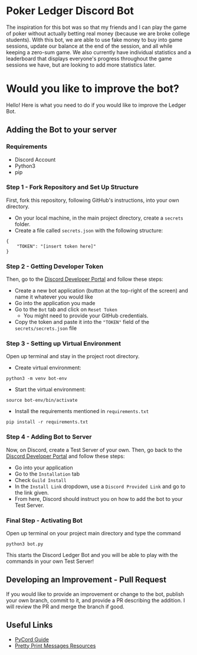 # Poker Ledger Discord Bot

The inspiration for this bot was so that my friends and I can play the game of poker without actually betting real money (because we are broke college students). With this bot, we are able to use fake money to buy into game sessions, update our balance at the end of the session, and all while keeping a zero-sum game. We also currently have individual statistics and a leaderboard that displays everyone's progress throughout the game sessions we have, but are looking to add more statistics later.

# Would you like to improve the bot?

Hello! Here is what you need to do if you would like to improve the Ledger Bot.

## Adding the Bot to your server

### Requirements
- Discord Account
- Python3
- pip

### Step 1 - Fork Repository and Set Up Structure

First, fork this repository, following GitHub's instructions, into your own directory.
- On your local machine, in the main project directory, create a `secrets` folder.
- Create a file called `secrets.json` with the following structure:

```
{
    "TOKEN": "[insert token here]"
}
```

### Step 2 - Getting Developer Token

Then, go to the [Discord Developer Portal](https://discord.com/developers/applications) and follow these steps:
- Create a new bot application (button at the top-right of the screen) and name it whatever you would like
- Go into the application you made
- Go to the `Bot` tab and click on `Reset Token`
    - You might need to provide your GitHub credentials.
- Copy the token and paste it into the `"TOKEN"` field of the `secrets/secrets.json` file

### Step 3 - Setting up Virtual Environment

Open up terminal and stay in the project root directory.
- Create virtual environment:
```
python3 -m venv bot-env
```
- Start the virtual environment:
```
source bot-env/bin/activate
```
- Install the requirements mentioned in `requirements.txt`
```
pip install -r requirements.txt
```

### Step 4 - Adding Bot to Server
Now, on Discord, create a Test Server of your own. Then, go back to the [Discord Developer Portal](https://discord.com/developers/applications) and follow these steps:
- Go into your application
- Go to the `Installation` tab
- Check `Guild Install`
- In the `Install Link` dropdown, use a `Discord Provided Link` and go to the link given.
- From here, Discord should instruct you on how to add the bot to your Test Server.

### Final Step - Activating Bot
Open up terminal on your project main directory and type the command
```
python3 bot.py
```

This starts the Discord Ledger Bot and you will be able to play with the commands in your own Test Server!

## Developing an Improvement - Pull Request

If you would like to provide an improvement or change to the bot, publish your own branch, commit to it, and provide a PR describing the addition. I will review the PR and merge the branch if good.

## Useful Links
- [PyCord Guide](https://guide.pycord.dev/)
- [Pretty Print Messages Resources](https://plainenglish.io/blog/python-discord-bots-formatting-text-efca0c5dc64a)
